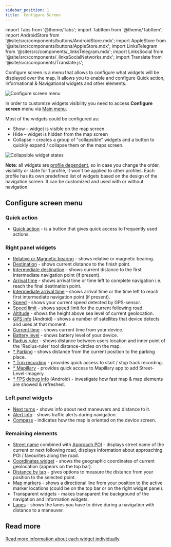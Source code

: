 ```yaml
---
sidebar_position: 1
title:  Configure Screen
---
```


import Tabs from '@theme/Tabs';
import TabItem from '@theme/TabItem';
import AndroidStore from '@site/src/components/buttons/AndroidStore.mdx';
import AppleStore from '@site/src/components/buttons/AppleStore.mdx';
import LinksTelegram from '@site/src/components/_linksTelegram.mdx';
import LinksSocial from '@site/src/components/_linksSocialNetworks.mdx';
import Translate from '@site/src/components/Translate.js';


Configure screen is a menu that allows to configure what widgets will be displayed over the map. It allows you to enable and configure Quick action, Informational & Navigational widgets and other elements.

![Configure screen menu](@site/static/img/widgets/configure_screen_menu.png)

In order to customize widgets visibility you need to access **Configure screen** menu via [Main menu](../start-with/main-menu.md).

Most of the widgets could be configured as:
* Show – widget is visible on the map screen
* Hide – widget is hidden from the map screen
* Collapse – creates a group of "collapsible" widgets and a button to quickly expand / collapse them on the maps screen.

![Collapsible widget states](@site/static/img/widgets/collapsible_widget_states.png)

**Note**: all widgets are [profile dependent](../personal/profiles.md), so in case you change the order, visibility or state for 1 profile, it won't be applied to other profiles. Each profile has its own predefined list of widgets based on the design of the navigation screen. It can be customized and used with or without navigation.

## Configure screen menu

### Quick action
- [Quick action](../widgets/quick-action.md) - is a button that gives quick access to frequently used actions.

### Right panel widgets
 - [Relative or Magnetic bearing](../widgets/nav-widgets.md#bearing) - shows relative or magnetic bearing.
 - [Destination](../widgets/nav-widgets.md#destination) - shows current distance to the finish point.
 - [Intermediate destination](../widgets/nav-widgets.md#intermediate-destination) - shows current distance to the first intermediate navigation point (if present).
 - [Arrival time](../widgets/nav-widgets.md#arrival-time-or-time-to-go) - shows arrival time or time left to complete navigation i.e. reach the final destination point.
 - [Intermediate arrival time](../widgets/nav-widgets.md#intermediate-arrival-time) - shows arrival time or the time left to reach first intermediate navigation point (if present). 
 - [Speed](../widgets/info-widgets.md#speed) - shows your current speed detected by GPS-sensor.
 - [Speed limit](../widgets/nav-widgets.md#speed-limit) - shows speed limit for the current following road.
 - [Altitude](../widgets/info-widgets.md#altitude) - shows the height above sea level of current geolocation. 
 - [GPS info](../widgets/info-widgets.md#gps-info-android) (Android) - shows a number of satellites that device detects and uses at that moment.
 - [Current time](../widgets/info-widgets.md#current-time) - shows current time from your device.
 - [Battery level](../widgets/info-widgets.md#battery-level) - shows battery level of your device.
 - [Radius ruler](../widgets/radius-ruler.md) - shows distance between users location and inner point of the 'Radius-ruler' tool distance-circles on the map. 
 - [* Parking](../widgets/info-widgets.md#-parking-widget) - shows distance from the current position to the parking place.
 - [* Trip recording](../widgets/info-widgets.md#-trip-recording-widget) - provides quick access to start / stop track recording.
 - [* Mapillary](../widgets/info-widgets.md#-mapillary-widget) - provides quick access to Mapillary app to add Street-Level-Imagery.
 - [* FPS debug info](../widgets/info-widgets.md#-fps-info-android) (Android) - investigate how fast map & map elements are showed & refreshed.

### Left panel widgets
 - [Next turns](../widgets/nav-widgets.md#next-turns) - shows info about next maneuvers and distance to it.
 - [Alert info](../widgets/nav-widgets.md#alert-widget) - shows traffic alerts during navigation.
 - [Compass](../widgets/map-buttons.md#compass) - indicates how the map is oriented on the device screen.

### Remaining elements
- [Street name](../widgets/nav-widgets.md#street-name) combined with [Approach POI](../widgets/nav-widgets.md#approach-poisfavorites) - displays street name of the current or next following road, displays information about approaching POI / favourites along the road.
- [Coordinates widget](../widgets/info-widgets.md#coordinates-widget) -  shows the geographic coordinates of current geolocation (appears on the top bar).
- [Distance by tap](../widgets/radius-ruler.md#distance-by-tap-tool) - gives options to measure the distance from your position to the selected point.
- [Map markers](../widgets/markers.md) - shows a directional line from your position to the active marker locations (could be on the top bar or on the right widget panel).
- Transparent widgets - makes transparent the background of the navigation and information widgets.  
- [Lanes](../widgets/nav-widgets.md#lanes) - shows the lanes you have to drive during a navigation with distance to a maneuver.

## Read more
  [Read more information about each widget individually](../widgets/index.md).
